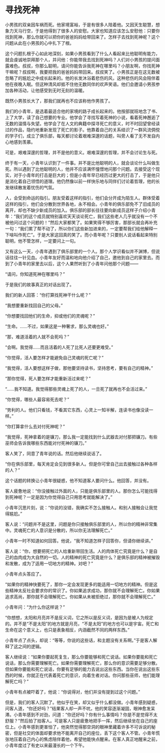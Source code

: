 # 寻找死神

小男孩的双亲因车祸而死。他家境富裕，于是有很多人陪着他。又因天生聪慧，想象力天马行空，于是他得到了很多人的安慰。大家也知道应该怎么安慰他：只要你找到死神，那么你就可以把你的爸爸妈妈给带回来了。怎样子去找到死神呢？这个问题从此在小男孩的心中扎下了根。

这个问题扎根于心如此地深刻，如果小男孩看到了什么人看起来比他聪明有能力，就会虔诚地崇拜那个人，并问他：你能带我去找到死神吗？人们对小男孩的提问面露难色。叔叔，你那么聪明，请问你能告诉我死神在哪里吗？小朋友啊，你找死神干嘛呢？叔叔啊，我要把我的爸爸妈妈带回来。叔叔笑了。小男孩正是在这无数被忽略了的尴尬之中成长起来的。他的长发沐浴着悲伤的风，这种悲伤的风会陪伴着他在夜晚入眠。但这种清风却抵不住他无数同伴的欢声笑语。他们会邀请小男孩参加各种活动，让他感受到无时无刻的温暖。

既然小男孩长大了，那我们就再也不应该称他作男孩了。

我们的小青年，是选着最适合他的家境的路子成长起来的。他按部就班地念了书、上了大学，读了自己想要的专业。他学会了寻找写着死神的小说，看着死神邂逅了无数的温情与失望。他学会了在人文的典籍中探寻死亡的意义，时不时回望曾经读过的作品，隐约地重新发现了死亡的影子。他靠着自己的关系结识了一群风流倜傥的学子们，成立了俱乐部，每天都讨论着艰难深邃的话题，叫旁人看了无不发自内心地感到羡慕。

可是，艰难深邃的哲理，并不是他的意义。艰难深邃的哲理，并不会讨论生与死。

终于有一天，小青年认识到了一件事。并不是比他聪明的人，就会谈论什么叫做生死。所以遇到了比他聪明的人，他并不应该满怀憧憬地问那个问题。去接受这个现实，对于小青年的打击是巨大的；但是小青年早已经历过更大的打击了，于是他只是消化着自己领悟的道理。他仍然像以前一样快乐地与同伴们讨论着哲理，他的长发继续散发着忧伤的气氛。

人，会受到命运的指引。朋友受着这样的指引，他们会分开成为陌生人。群体受着这样的指引，他们会分散到世界各地，永不相会。小青年的俱乐部免不了旧成员的离开，却也不缺少新成员的加入。俱乐部的部长往往要向新成员这样子介绍小青年：“我们的这个成员就特别喜欢天天谈论死亡，我们这些老人几乎就没有一个不被他问过这个问题的！”然后大家都笑了。如果笑得不够厉害，那部长就会再补充一句：“我们累了帮不动了，所以你们这些新加进来的，一定要帮我们给他解释一下啥叫作死亡”。于是大家这回真的笑了。而小青年呢？只要别人说话看起来特别聪明，他不管怎样，一定要问上一句。

又有这么一天，小青年遇到了俱乐部里的一个人。那个人学识看似并不渊博，但说话往往一针见血。小青年友好而温和地向他介绍了自己，邀他到自己的家里去。而到了小青年的家里去以后，这个人果然听到了小青年问他那个问题——

“请问，你知道死神在哪里吗？”

于是我们的故事真正的对话出现了。

我们的新人回答：“你打算找死神干什么呢？”

“我想要重新找回自己的父母。”

“你想要找回他们的生命，抑或他们的灵魂呢？”

“生命。……不过，如果这是一种奢求，那么灵魂也好。”

“那，难道活着的人就不会死吗？”

“会啊。我觉得……而且活着的人死了比死人还要更难受。”

“你觉得，活人要怎样才能避免自己灵魂的死亡呢？”

“我觉得，活人要想这样子做，那他要坚持读书，坚持思考，要有自己的精神。”

“那你觉得，死人要怎样才能重新活过来呢？”

“……我不知道。我觉得那些灵魂上死了的人，一旦死了就再也不会活过来。”

“你觉得，哪些人最容易死去呢？”

“势利的人。他们只看钱，不看其它东西，心灵上一知半解，连读书也像没读一样。”

“你打算拿什么去对付死神呢？”

“我觉得，死神拿着的是镰刀，那么我一定能找到什么武器去对付那把镰刀。有些巫师会告诉我哪些东西能对付死神的镰刀。”

客人笑了，同意了青年说的话。然后他继续说话了。

“你在俱乐部里，每天肯定会见到很多新人。但是你可曾自己出去接触过各种各样的人？”

这个话题的转换让小青年很疑惑，他不知道客人要问什么。他回答，并没有。

客人疲惫地说：“你没接触过外面的人，只能是俱乐部里的人。那你怎么可能找得到死神呢？一定是因为你觉得自己只用思考就能解决了。”

小青年沉思片刻，说：“你说的没错，我确实不怎么接触人。和别人接触会让我觉得尴尬。”

客人说：“问题并不是这里，问题是你只接触俱乐部里的人，所以你的精神非常集中。灵魂死亡的人意识是分散的，所以你无法理解死亡。”

小青年一时不知道如何回答。他说，“我不知道怎样子回答你，但请你继续讲。”

客人说：“你，想要把死亡的人给重新带回生活。人的肉体死亡究竟是什么？是自己的血肉成为大自然的一切。人的精神的死亡究竟是什么？是俱乐部的精神被摧毁和发散，成为了适用一切地方的精神。对吧？”

小青年点头答应了。

“如果你的精神快要死了，那你一定会发现更多的能适用一切地方的精神。但是这些精神太反社会要求你的常识了。你如果追求成功，那你就不会理解死亡。你如果追求高尚，那你就不会理解死亡。你如果从未被拒绝过，那你就不会理解死亡。”

小青年问：“为什么你这样说？”

“你想想，太阳和月亮并不是反义词，它之所以是反义词，是因为是被人为规定的。并不是“不是太阳”的地方就是月亮，“不是太阳”的地方也可以是宇宙。死亡和生命在这个意义上，也只是表象相反，内涵截然不同的两样东西。”

小青年点了点头，却说：“等等，你说的这些话，和主题没有关系啊。”于是客人解释了这之间的逻辑。

客人继续说：“如果你要起死复生，那么你要能够和死亡说话。如果你要能和死亡说话，那么你需要理解死亡。如果你需要理解死亡，那么你的意识需要足够分散。但如果你要能和死亡说话，你要有足够的能力去说出这些东西。当你在说出这些东西的时候，你就正在代表着死亡的意识，向着生者对话。你问那些巫师，他们能理解死亡吗？”

小青年有点被吓着了，他说：“你说得对，他们并没有提到过这个问题。”

但是，我们的客人沉默了。他似乎在笑，却又似乎什么都没做。小青年感到疑惑，问客人道，“你还好吗？”结果客人却一声不吭，他的笑容逐渐凝固，眼神愈发呆滞。小青年感到不对劲，问道：“你还好吗？你有什么事情吗？你是不是觉得不太舒服？”然后拍了拍客人。可是客人只是疲惫地把手一挥，然后继续坐在自己的座位上。小青年感到更害怕了，他突然觉得那空洞的眼神里藏着许多不可诉说的秘密，但是社交的体面却要求他不能离开自己的座位，丢下这个客人不管。小青年慌张地压着自己内心的焦虑陪伴着他，希望他能快点醒来。在客人真正地醒来之前，小青年度过了有史以来最漫长的一个下午。